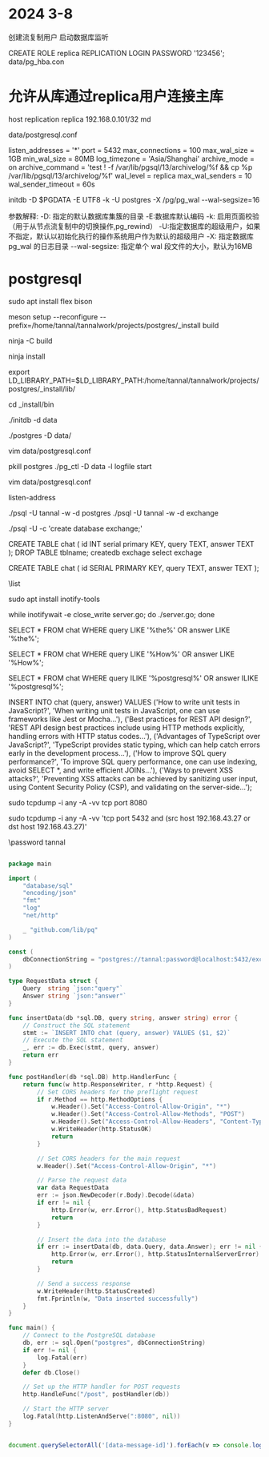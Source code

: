 # 2024 3-8

创建流复制用户
启动数据库监听

CREATE ROLE replica REPLICATION LOGIN PASSWORD '123456';
data/pg_hba.con

# 允许从库通过replica用户连接主库
host   replication      replica       192.168.0.101/32          md

data/postgresql.conf

listen_addresses = '*' 
port = 5432
max_connections = 100 
max_wal_size = 1GB
min_wal_size = 80MB
log_timezone = 'Asia/Shanghai'
archive_mode = on
archive_command = 'test ! -f /var/lib/pgsql/13/archivelog/%f && cp %p /var/lib/pgsql/13/archivelog/%f'
wal_level = replica
max_wal_senders = 10
wal_sender_timeout = 60s

initdb -D $PGDATA -E UTF8 -k -U postgres -X /pg/pg_wal --wal-segsize=16

参数解释:
-D: 指定的默认数据库集簇的目录 
-E:数据库默认编码
-k: 启用页面校验（用于从节点流复制中的切换操作,pg_rewind）
-U:指定数据库的超级用户，如果不指定，默认以初始化执行的操作系统用户作为默认的超级用户
-X: 指定数据库 pg_wal 的日志目录
--wal-segsize: 指定单个 wal 段文件的大小，默认为16MB

# postgresql

sudo apt install flex bison

meson setup --reconfigure --prefix=/home/tannal/tannalwork/projects/postgres/_install build

ninja -C build

ninja install

export LD_LIBRARY_PATH=$LD_LIBRARY_PATH:/home/tannal/tannalwork/projects/postgres/_install/lib/

cd _install/bin

./initdb -d data



./postgres -D data/

vim data/postgresql.conf

pkill postgres
./pg_ctl -D data -l logfile start

vim data/postgresql.conf

listen-address

./psql -U tannal -w -d postgres
./psql -U tannal -w -d exchange

./psql -U -c 'create database exchange;'


CREATE TABLE chat (
  id INT serial primary KEY,
  query TEXT,
  answer TEXT
);
DROP TABLE tblname;
createdb exchage
select exchage

CREATE TABLE chat (
  id SERIAL PRIMARY KEY,
  query TEXT,
  answer TEXT
);

\list

sudo apt install inotify-tools

while inotifywait -e close_write server.go; do ./server.go; done


SELECT * FROM chat
WHERE query LIKE '%the%'
OR answer LIKE '%the%';

SELECT * FROM chat
WHERE query LIKE '%How%'
OR answer LIKE '%How%';


SELECT * FROM chat
WHERE query ILIKE '%postgresql%'
OR answer ILIKE '%postgresql%';

INSERT INTO chat (query, answer) VALUES
('How to write unit tests in JavaScript?', 'When writing unit tests in JavaScript, one can use frameworks like Jest or Mocha...'),
('Best practices for REST API design?', 'REST API design best practices include using HTTP methods explicitly, handling errors with HTTP status codes...'),
('Advantages of TypeScript over JavaScript?', 'TypeScript provides static typing, which can help catch errors early in the development process...'),
('How to improve SQL query performance?', 'To improve SQL query performance, one can use indexing, avoid SELECT *, and write efficient JOINs...'),
('Ways to prevent XSS attacks?', 'Preventing XSS attacks can be achieved by sanitizing user input, using Content Security Policy (CSP), and validating on the server-side...');


sudo tcpdump -i any -A -vv tcp port 8080

sudo tcpdump -i any -A -vv 'tcp port 5432 and (src host 192.168.43.27 or dst host 192.168.43.27)'


\password tannal

```go

package main

import (
    "database/sql"
    "encoding/json"
    "fmt"
    "log"
    "net/http"

    _ "github.com/lib/pq"
)

const (
    dbConnectionString = "postgres://tannal:password@localhost:5432/exchange?sslmode=disable"
)

type RequestData struct {
    Query  string `json:"query"`
    Answer string `json:"answer"`
}

func insertData(db *sql.DB, query string, answer string) error {
    // Construct the SQL statement
    stmt := `INSERT INTO chat (query, answer) VALUES ($1, $2)`
    // Execute the SQL statement
    _, err := db.Exec(stmt, query, answer)
    return err
}

func postHandler(db *sql.DB) http.HandlerFunc {
    return func(w http.ResponseWriter, r *http.Request) {
        // Set CORS headers for the preflight request
        if r.Method == http.MethodOptions {
            w.Header().Set("Access-Control-Allow-Origin", "*")
            w.Header().Set("Access-Control-Allow-Methods", "POST")
            w.Header().Set("Access-Control-Allow-Headers", "Content-Type")
            w.WriteHeader(http.StatusOK)
            return
        }

        // Set CORS headers for the main request
        w.Header().Set("Access-Control-Allow-Origin", "*")

        // Parse the request data
        var data RequestData
        err := json.NewDecoder(r.Body).Decode(&data)
        if err != nil {
            http.Error(w, err.Error(), http.StatusBadRequest)
            return
        }

        // Insert the data into the database
        if err := insertData(db, data.Query, data.Answer); err != nil {
            http.Error(w, err.Error(), http.StatusInternalServerError)
            return
        }

        // Send a success response
        w.WriteHeader(http.StatusCreated)
        fmt.Fprintln(w, "Data inserted successfully")
    }
}

func main() {
    // Connect to the PostgreSQL database
    db, err := sql.Open("postgres", dbConnectionString)
    if err != nil {
        log.Fatal(err)
    }
    defer db.Close()

    // Set up the HTTP handler for POST requests
    http.HandleFunc("/post", postHandler(db))

    // Start the HTTP server
    log.Fatal(http.ListenAndServe(":8080", nil))
}


```


```js

document.querySelectorAll('[data-message-id]').forEach(v => console.log(v.innerText))

```